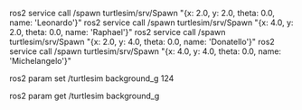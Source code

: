 ros2 service call /spawn turtlesim/srv/Spawn "{x: 2.0, y: 2.0, theta: 0.0, name: 'Leonardo'}"
ros2 service call /spawn turtlesim/srv/Spawn "{x: 4.0, y: 2.0, theta: 0.0, name: 'Raphael'}"
ros2 service call /spawn turtlesim/srv/Spawn "{x: 2.0, y: 4.0, theta: 0.0, name: 'Donatello'}"
ros2 service call /spawn turtlesim/srv/Spawn "{x: 4.0, y: 4.0, theta: 0.0, name: 'Michelangelo'}"

ros2 param set /turtlesim background_g 124

ros2 param get /turtlesim background_g
